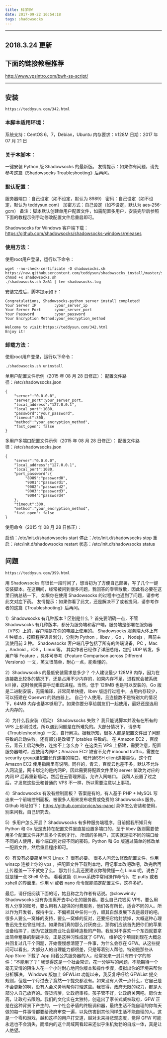 ```yaml
---
title: 科学SW
date: 2017-09-22 16:54:18
tags: shadowsocks
---
```


------------------

##  2018.3.24 更新


## 下面的链接教程推荐
 
http://www.vpsintro.com/bwh-ss-script/

------------------

## 安装
```
https://teddysun.com/342.html
```

### 本脚本适用环境：
系统支持：CentOS 6，7，Debian，Ubuntu
内存要求：≥128M
日期：2017 年 07 月 21 日

### 关于本脚本：
一键安装 Python 版 Shadowsocks 的最新版。
友情提示：如果你有问题，请先参考这篇《Shadowsocks Troubleshooting》后再问。


### 默认配置：
服务器端口：自己设定（如不设定，默认为 8989）
密码：自己设定（如不设定，默认为 teddysun.com）
加密方式：自己设定（如不设定，默认为 aes-256-gcm）
备注：脚本默认创建单用户配置文件，如需配置多用户，安装完毕后参照下面的教程示例手动修改配置文件后重启即可。

Shadowsocks for Windows 客户端下载：
https://github.com/shadowsocks/shadowsocks-windows/releases

### 使用方法：
使用root用户登录，运行以下命令：
```
wget --no-check-certificate -O shadowsocks.sh https://raw.githubusercontent.com/teddysun/shadowsocks_install/master/shadowsocks.sh
chmod +x shadowsocks.sh
./shadowsocks.sh 2>&1 | tee shadowsocks.log
```

安装完成后，脚本提示如下：
```
Congratulations, Shadowsocks-python server install completed!
Your Server IP        :your_server_ip
Your Server Port      :your_server_port
Your Password         :your_password
Your Encryption Method:your_encryption_method

Welcome to visit:https://teddysun.com/342.html
Enjoy it!
```

### 卸载方法：
使用root用户登录，运行以下命令：
```
./shadowsocks.sh uninstall
```

单用户配置文件示例（2015 年 08 月 28 日修正）：
配置文件路径：/etc/shadowsocks.json
```
{
    "server":"0.0.0.0",
    "server_port":your_server_port,
    "local_address":"127.0.0.1",
    "local_port":1080,
    "password":"your_password",
    "timeout":300,
    "method":"your_encryption_method",
    "fast_open": false
}
```

多用户多端口配置文件示例（2015 年 08 月 28 日修正）：
配置文件路径：/etc/shadowsocks.json
```
{
    "server":"0.0.0.0",
    "local_address":"127.0.0.1",
    "local_port":1080,
    "port_password":{
         "8989":"password0",
         "9001":"password1",
         "9002":"password2",
         "9003":"password3",
         "9004":"password4"
    },
    "timeout":300,
    "method":"your_encryption_method",
    "fast_open": false
}
```

使用命令（2015 年 08 月 28 日修正）：

启动：/etc/init.d/shadowsocks start
停止：/etc/init.d/shadowsocks stop
重启：/etc/init.d/shadowsocks restart
状态：/etc/init.d/shadowsocks status




## 问题
```
https://teddysun.com/399.html
```

用 Shadowsocks 有很长一段时间了，想当初为了方便自己部署，写了几个一键安装脚本。在这期间，经常被问到很多问题，我回答的零零散散，因此有必要在这里归纳总结一下。
如果你在使用 Shadowsocks 的过程中也遇到了问题，请参考此文对症下药。
友情提示：如果你看了此文，还是解决不了或者提问，请参考作者的这篇《Troubleshooting》后再问。


1）Shadowsocks 有几种版本？区别是什么？
首先要明确一点，不管 Shadowsocks 有几种版本，都分为服务端和客户端，服务端是部署在服务器（VPS）上的，客户端是在你的电脑上使用的。
Shadowsocks 服务端大体上有 4 种版本，按照程序语言划分，分别为 Python ，libev ，Go ， Nodejs ，目前主流使用前 3 种。
Shadowsocks 客户端几乎包括了所有的终端设备，PC ，Mac ，Android ，iOS ，Linux 等。
其实作者已经作了详细总结，包括 UDP 转发，多用户等 Feature ，具体可参考《Feature Comparison across Different Versions》一文，英文很简单，耐心一点，能看懂的。

2）Shadowsocks 的最低安装需求是多少？
个人建议最少 128MB 内存，因为在连接数比较多的情况下，还是占用不少内存的，如果内存不足，进程就会被系统 kill 掉，这时候就需要手动重启进程。当然，低于 128MB 也是可以安装的，Go 版是二进制安装，无需编译，非常简单快捷，libev 版运行过程中，占用内存较少，可以搭建在 Openwrt 的路由器上。
自己个人使用，且连接数不是特别大的情况下，64MB 内存也基本够用了。如果你要分享给朋友们一起使用，最好还是选用大内存的。

3）为什么我安装（启动） Shadowsocks 失败？
我只能说脚本并没有在所有的 VPS 上都测试过，所以遇到问题是在所难免的。大部分情况下，请参考《Troubleshooting》一文，自行解决。据我所知，很多人都是配置文件出了问题导致的启动失败。还有部分是改错了 iptables 导致的。
在 Amazon EC2 ，百度云，青云上启动失败，连接不上怎么办？
在这类云 VPS 上搭建，需要注意，配置服务器端时，应使用内网IP；Amazon EC2 缺省不允许 inbound traffic，需要在security group里配置允许连接的端口，和开通SSH client连接类似，这个在 Amazon EC2 使用指南里有说明。同样的，青云，百度云也差不多，默认不允许入网流量，网卡绑定的是内网IP，因此需要将配置文件里的 server 值改为对应的内网 IP 后再重新启动。然后在云管理界面，允许入网端口。
我帮人设置了过之后，才发觉这些云和普通的 VPS 不一样，所以需要注意以上事项。

4）Shadowsocks 有没有控制面板？
答案是有的，有人基于 PHP + MySQL 写出来一个前端控制面板，被很多人用来发布收费或免费的 Shadowsocks 服务。Github 地址如下：
https://github.com/orvice/ss-panel
具体怎么安装和使用，别来问我，自己研究去。

5）多用户怎么开启？
Shadowsocks 有多种服务端程序，目前据我所知只有 Python 和 Go 版是支持在配置文件里直接设置多端口的，至于 libev 版则需要使用多个配置文件并开启多个实例才行。
所谓的多用户，其实就是把不同的端口给不同的人使用，每个端口则对应不同的密码。Python 和 Go 版通过简单的修改单一配置文件，然后重启程序即可。

6）有没有必要简单学习 Linux ？
很有必要。
很多人问怎么修改配置文件，你用 winscp 连接上你的 vps ，把配置文件下载到本地，用记事本改吧改吧，改完后再上传覆盖一下不就完了么。
那为什么我还要建议你稍微懂一点 Linux 呢，说白了就是懂一点 Shell 命令。
看看这篇《Linux系统中常用操作命令》，在 putty 或者 xshell 的界面里，你用 vi 或者 nano 命令就能搞定配置文件，这样多好。

最后，请仔细阅读下面的话，姑且称之为作者有话说。@clowwindy
Shadowsocks 没有办法离开去中心化的服务器。要么自己花钱买 VPS，要么用有人分享的账号，要么用有人提供的付费服务，他们各有所长，适合不同的人。所以作为开发者，保持中立，不偏袒其中任何一方，顺其自然发展下去是最好的吧。
很多人要么一窝蜂的支持，要么一窝蜂的反对，还要把它给封禁掉，大概这种心理鲁迅先生也曾批判过。如果你们真的那么讨厌商业，那你们应该首先把你们的苹果设备给摔了，因为它就是商业社会巅峰造极的产物。我反对不喜欢一个东西就要拿出简单粗暴的制裁手段，正是这种习性成就了 GFW。
维护这个项目到现在大概总共回复过几千个问题，开始慢慢想清楚了一件事，为什么会存在 GFW。从这些提问可以看出，大部分人的自理能力都很差，只是等着别人帮他。特别是那些从 App Store 下载了 App 用着公共服务器的人，经常发来一封只有四个字的邮件：“不能用了？” 我觉得这是一个社会常识，花一分钟写的问题，不能期待一个毫无交情的陌生人花一个小时耐心地问你版本和操作步骤，模拟出你的环境来帮你分析解决。
Windows 版加上 GFWList 功能以来，我反复呼吁给 GFWList 提交规则，但是一个月过去了竟然一个提交都没有。如果没有人做一点什么，它自己是不会更新的啊，没有人会义务地帮你打理这些。我觉得，政府无限的权力，都是大部分人自己放弃的。假货坑爹，让政府审核。孩子管不好，让政府关网吧。房价太高，让政府去限购。我们的文化实在太独特，创造出了家长式威权政府，GFW 正是在这种背景下产生的，一个社会矛盾的终极调和器，最终生活不能自理的你每天做的每一件事情都要给政府审查一遍，以免伤害到其他同样生活不能自理的人。这是一个零和游戏，越和这样的用户打交道，越对未来持悲观态度，觉得 GFW 可能永远也不会消失，而墙内的这个局域网看起来还似乎生机勃勃的自成一体，真是让人绝望。
